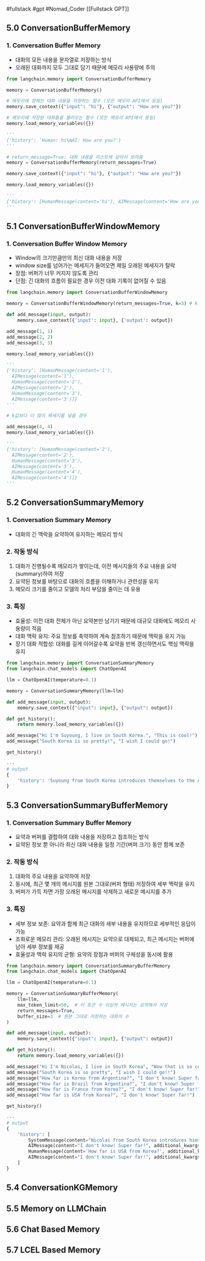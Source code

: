 #fullstack #gpt #Nomad_Coder [[Fullstack GPT]]

## 5.0 ConversationBufferMemory
### 1. Conversation Buffer Memory
- 대화의 모든 내용을 문자열로 저장하는 방식
- 오래된 대화까지 모두 그대로 담기 때문에 메모리 사용량에 주의
```python
from langchain.memory import ConversationBufferMemory

memory = ConversationBufferMemory()

# 메모리에 정해진 대화 내용을 저장하는 함수 (모든 메모리 API에서 동일)
memory.save_context({"input": "hi"}, {"output": "How are you?"})

# 메모리에 저장된 대화들을 불러오는 함수 (모든 메모리 API에서 동일)
memory.load_memory_variables({})

'''
{'history': 'Human: hi\nAI: How are you?'}
'''
```

```python
# return_message=True: 대화 내용을 리스트에 담아서 보여줌
memory = ConversationBufferMemory(return_messages=True)  

memory.save_context({"input": "hi"}, {"output": "How are you?"})

memory.load_memory_variables({})

'''
{'history': [HumanMessage(content='hi'), AIMessage(content='How are you?')]}
'''
```



## 5.1 ConversationBufferWindowMemory
### 1. Conversation Buffer Window Memory
- Window의 크기만큼만의 최신 대화 내용을 저장
- window size를 넘어가는 메세지가 들어오면 제일 오래된 메세지가 탈락
- 장점: 버퍼가 너무 커지지 않도록 관리
- 단점: 긴 대화의 흐름이 필요한 경우 이전 대화 기록이 없어질 수 있음

```python
from langchain.memory import ConversationBufferWindowMemory

memory = ConversationBufferWindowMemory(return_messages=True, k=3) # k: window size

def add_message(input, output):
    memory.save_context({'input': input}, {'output': output})

add_message(1, 1)
add_message(2, 2)
add_message(3, 3)

memory.load_memory_variables({})

'''
{'history': [HumanMessage(content='1'),
  AIMessage(content='1'),
  HumanMessage(content='2'),
  AIMessage(content='2'),
  HumanMessage(content='3'),
  AIMessage(content='3')]}
'''
```

```python
# k값보다 더 많이 메세지를 넣을 경우

add_message(4, 4)
memory.load_memory_variables({})

'''
{'history': [HumanMessage(content='2'),
  AIMessage(content='2'),
  HumanMessage(content='3'),
  AIMessage(content='3'),
  HumanMessage(content='4'),
  AIMessage(content='4')]}
'''
```



## 5.2 ConversationSummaryMemory
### 1. Conversation Summary Memory
- 대화의 긴 맥락을 요약하여 유지하는 메모리 방식


### 2. 작동 방식
1. 대화가 진행될수록 메모리가 쌓이는데, 이전 메시지들의 주요 내용을 요약(summary)하여 저장
2. 요약된 정보를 바탕으로 대화의 흐름을 이해하거나 관련성을 유지
3. 메모리 크기를 줄이고 모델의 처리 부담을 줄이는 데 유용


### 3. 특징
- 효율성: 이전 대화 전체가 아닌 요약본만 남기기 때문에 대규모 대화에도 메모리 사용량이 적음
- 대화 맥락 유지: 주요 정보를 축약하여 계속 참조하기 때문에 맥락을 유지 가능
- 장기 대화 적합성: 대화를 길게 이어갈수록 요약을 반복 갱신하면서도 핵심 맥락을 유지

```python
from langchain.memory import ConversationSummaryMemory
from langchain.chat_models import ChatOpenAI

llm = ChatOpenAI(temperature=0.1)

memory = ConversationSummaryMemory(llm=llm)

def add_message(input, output):
    memory.save_context({"input": input}, {"output": output})

def get_history():
    return memory.load_memory_variables({})

add_message("Hi I'm Suyoung, I live in South Korea.", "This is cool!")
add_message("South Korea is so pretty!", "I wish I could go!")

get_history()

---
# output
{
	'history': 'Suyoung from South Korea introduces themselves to the AI, who responds positively. The human comments on the beauty of South Korea, and the AI expresses a desire to visit.'
}
```



## 5.3 ConversationSummaryBufferMemory
### 1. Conversation Summary Buffer Memory
- 요약과 버퍼를 결합하여 대화 내용을 저장하고 참조하는 방식
- 요약된 정보 뿐 아니라 최신 대화 내용을 일정 기간(버퍼 크기) 동안 함께 보존


### 2. 작동 방식
1. 대화의 주요 내용을 요약하여 저장
2. 동시에, 최근 몇 개의 메시지를 원본 그대로(버퍼 형태) 저장하여 세부 맥락을 유지
3. 버퍼가 가득 차면 가장 오래된 메시지를 삭제하고 새로운 메시지를 추가


### 3. 특징
- 세부 정보 보존: 요약과 함께 최근 대화의 세부 내용을 유지하므로 세부적인 응답이 가능
- 조화로운 메모리 관리: 오래된 메시지는 요약으로 대체되고, 최근 메시지는 버퍼에 남아 세부 정보를 제공
- 효율성과 맥락 유지의 균형: 요약의 장점과 버퍼의 구체성을 동시에 활용

```python
from langchain.memory import ConversationSummaryBufferMemory
from langchain.chat_models import ChatOpenAI

llm = ChatOpenAI(temperature=0.1)

memory = ConversationSummaryBufferMemory(
    llm=llm,
    max_token_limit=50,  # 이 토큰 수 이상의 메시지는 요약해서 저장 
    return_messages=True,
    buffer_size=3  # 원본 그대로 저장하는 대화의 수
)

def add_message(input, output):
    memory.save_context({"input": input}, {"output": output})

def get_history():
    return memory.load_memory_variables({})

add_message("Hi I'm Nicolas, I live in South Korea", "Wow that is so cool!")
add_message("South Korea is so pretty", "I wish I could go!!")
add_message("How far is Korea from Argentina?", "I don't know! Super far!")
add_message("How far is Brazil from Argentina?", "I don't know! Super far!")
add_message("How far is France from Korea?", "I don't know! Super far!")
add_message("How far is USA from Korea?", "I don't know! Super far!")

get_history()

---
# output
{
	'history': [
		SystemMessage(content="Nicolas from South Korea introduces himself to the AI, who responds with enthusiasm. The conversation shifts to the beauty of South Korea, with the AI expressing a desire to visit. Nicolas asks how far Korea is from Argentina. The AI admits it doesn't know, saying it's super far. The human then asks how far Brazil is from Argentina. The AI responds that it doesn't know, it's super far. When asked how far France is from Korea, the AI is unable to provide an answer.", additional_kwargs={}, response_metadata={}),
		AIMessage(content="I don't know! Super far!", additional_kwargs={}, response_metadata={}),
		HumanMessage(content='How far is USA from Korea?', additional_kwargs={}, response_metadata={}),
		AIMessage(content="I don't know! Super far!", additional_kwargs={}, response_metadata={})
	]
}
```



## 5.4 ConversationKGMemory

## 5.5 Memory on LLMChain

## 5.6 Chat Based Memory

## 5.7 LCEL Based Memory

